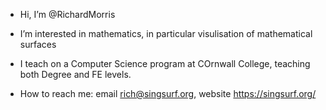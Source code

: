 - Hi, I’m @RichardMorris
- I’m interested in mathematics, in particular visulisation of mathematical surfaces 
- I teach on a Computer Science program at COrnwall College, teaching both Degree and FE levels.  

- How to reach me: email rich@singsurf.org, website https://singsurf.org/

<!---
RichardMorris/RichardMorris is a ✨ special ✨ repository because its `README.md` (this file) appears on your GitHub profile.
You can click the Preview link to take a look at your changes.
--->

